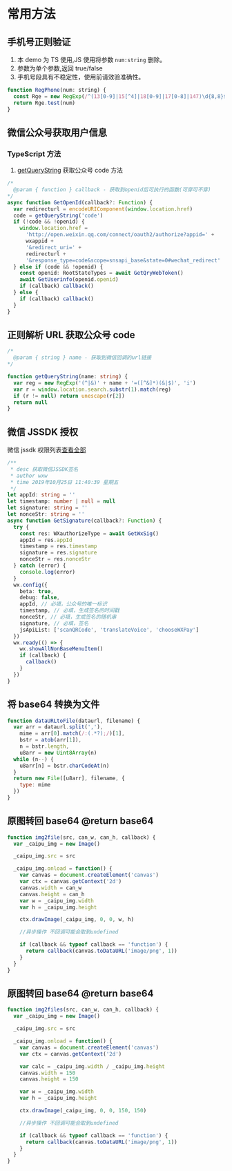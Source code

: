 <!--
 * @Desc: ---   ----
 * @Date: 2019-11-11 15:09:19
 * @LastEditors: 王
 * @LastEditTime: 2019-11-12 10:48:20
 -->

# 常用方法

## 手机号正则验证

1. 本 demo 为 TS 使用,JS 使用将参数 `num:string` 删除。
2. 参数为单个参数,返回 true/false
3. 手机号段具有不稳定性，使用前请效验准确性。

```javascript
function RegPhone(num: string) {
  const Rge = new RegExp(/^(13[0-9]|15[^4]|18[0-9]|17[0-8]|147)\d{8,8}$/)
  return Rge.test(num)
}
```

## 微信公众号获取用户信息

### TypeScript 方法

1. [getQueryString](#正则解析-url-获取公众号-code) 获取公众号 code 方法

```typescript
/*
  @param { function } callback - 获取到openid后可执行的函数(可穿可不穿)
*/
async function GetOpenId(callback?: Function) {
  var redirecturl = encodeURIComponent(window.location.href)
  code = getQueryString('code')
  if (!code && !openid) {
    window.location.href =
      'http://open.weixin.qq.com/connect/oauth2/authorize?appid=' +
      wxappid +
      '&redirect_uri=' +
      redirecturl +
      '&response_type=code&scope=snsapi_base&state=0#wechat_redirect'
  } else if (code && !openid) {
    const openid: RootStateTypes = await GetQryWebToken()
    await GetUserinfo(openid.openid)
    if (callback) callback()
  } else {
    if (callback) callback()
  }
}
```

## 正则解析 URL 获取公众号 code

```typescript
/*
  @param { string } name - 获取到微信回调的url链接
*/

function getQueryString(name: string) {
  var reg = new RegExp('(^|&)' + name + '=([^&]*)(&|$)', 'i')
  var r = window.location.search.substr(1).match(reg)
  if (r != null) return unescape(r[2])
  return null
}
```

## 微信 JSSDK 授权

微信 jssdk 权限列表[查看全部](https://developers.weixin.qq.com/doc/offiaccount/OA_Web_Apps/JS-SDK.html)

```typescript
/**
 * desc 获取微信JSSDK签名
 * author wxw
 * time 2019年10月25日 11:40:39 星期五
 */
let appId: string = ''
let timestamp: number | null = null
let signature: string = ''
let nonceStr: string = ''
async function GetSignature(callback?: Function) {
  try {
    const res: WXauthorizeType = await GetWxSig()
    appId = res.appId
    timestamp = res.timestamp
    signature = res.signature
    nonceStr = res.nonceStr
  } catch (error) {
    console.log(error)
  }
  wx.config({
    beta: true,
    debug: false,
    appId, // 必填，公众号的唯一标识
    timestamp, // 必填，生成签名的时间戳
    nonceStr, // 必填，生成签名的随机串
    signature, // 必填，签名
    jsApiList: ['scanQRCode', 'translateVoice', 'chooseWXPay']
  })
  wx.ready(() => {
    wx.showAllNonBaseMenuItem()
    if (callback) {
      callback()
    }
  })
}
```

## 将 base64 转换为文件

```javascript
function dataURLtoFile(dataurl, filename) {
  var arr = dataurl.split(','),
    mime = arr[0].match(/:(.*?);/)[1],
    bstr = atob(arr[1]),
    n = bstr.length,
    u8arr = new Uint8Array(n)
  while (n--) {
    u8arr[n] = bstr.charCodeAt(n)
  }
  return new File([u8arr], filename, {
    type: mime
  })
}
```

## 原图转回 base64 @return base64

```javascript
function img2file(src, can_w, can_h, callback) {
  var _caipu_img = new Image()

  _caipu_img.src = src

  _caipu_img.onload = function() {
    var canvas = document.createElement('canvas')
    var ctx = canvas.getContext('2d')
    canvas.width = can_w
    canvas.height = can_h
    var w = _caipu_img.width
    var h = _caipu_img.height

    ctx.drawImage(_caipu_img, 0, 0, w, h)

    //异步操作 不回调可能会取到undefined

    if (callback && typeof callback == 'function') {
      return callback(canvas.toDataURL('image/png', 1))
    }
  }
}
```

## 原图转回 base64 @return base64

```javascript
function img2files(src, can_w, can_h, callback) {
  var _caipu_img = new Image()

  _caipu_img.src = src

  _caipu_img.onload = function() {
    var canvas = document.createElement('canvas')
    var ctx = canvas.getContext('2d')

    var calc = _caipu_img.width / _caipu_img.height
    canvas.width = 150
    canvas.height = 150

    var w = _caipu_img.width
    var h = _caipu_img.height

    ctx.drawImage(_caipu_img, 0, 0, 150, 150)

    //异步操作 不回调可能会取到undefined

    if (callback && typeof callback == 'function') {
      return callback(canvas.toDataURL('image/png', 1))
    }
  }
}
```
